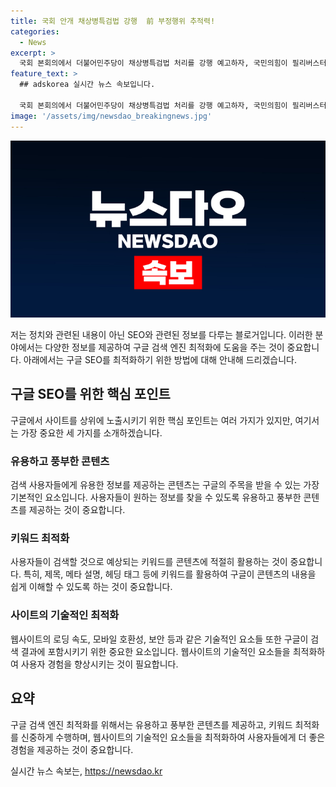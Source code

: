 ```yaml
---
title: 국회 안개 채상병특검법 강행  前 부정행위 추적력!
categories:
  - News
excerpt: >
  국회 본회의에서 더불어민주당이 채상병특검법 처리를 강행 예고하자, 국민의힘이 필리버스터로 대응. 민주당은 채특법 처리를 위해 필리버스터를 고려하며 협조를 위해 의사 일정 변경동의안 제출할 것으로 전망. 민주당은 여당의 필리버스터 중지를 위해 토론 종결권을 행사할 가능성도 제기됐고, 국민의힘은 대정부질문 시 안건 없는 것을 통상적으로 받아들이고 있어 무제한 토론으로 대응 경고. 이로 인해 국회의 협상 과정과 토론이 중요한 전망이며, 이에 따른 국민의 호감도 부담이 될 수 있음.
feature_text: >
  ## adskorea 실시간 뉴스 속보입니다.

  국회 본회의에서 더불어민주당이 채상병특검법 처리를 강행 예고하자, 국민의힘이 필리버스터로 대응. 민주당은 채특법 처리를 위해 필리버스터를 고려하며 협조를 위해 의사 일정 변경동의안 제출할 것으로 전망. 민주당은 여당의 필리버스터 중지를 위해 토론 종결권을 행사할 가능성도 제기됐고, 국민의힘은 대정부질문 시 안건 없는 것을 통상적으로 받아들이고 있어 무제한 토론으로 대응 경고. 이로 인해 국회의 협상 과정과 토론이 중요한 전망이며, 이에 따른 국민의 호감도 부담이 될 수 있음.
image: '/assets/img/newsdao_breakingnews.jpg'
---
```


<p><img src="/assets/img/newsdao_breakingnews.jpg" alt="adskorea 속보" /></p>

<p>저는 정치와 관련된 내용이 아닌 SEO와 관련된 정보를 다루는 블로거입니다. 이러한 분야에서는 다양한 정보를 제공하여 구글 검색 엔진 최적화에 도움을 주는 것이 중요합니다. 아래에서는 구글 SEO를 최적화하기 위한 방법에 대해 안내해 드리겠습니다.</p>

<h2 data-ke-size="size26">구글 SEO를 위한 핵심 포인트</h2>

<p data-ke-size="size16">구글에서 사이트를 상위에 노출시키기 위한 핵심 포인트는 여러 가지가 있지만, 여기서는 가장 중요한 세 가지를 소개하겠습니다.</p>

<h3>유용하고 풍부한 콘텐츠</h3>

<p data-ke-size="size16">검색 사용자들에게 유용한 정보를 제공하는 콘텐츠는 구글의 주목을 받을 수 있는 가장 기본적인 요소입니다. 사용자들이 원하는 정보를 찾을 수 있도록 유용하고 풍부한 콘텐츠를 제공하는 것이 중요합니다.</p>

<h3>키워드 최적화</h3>

<p data-ke-size="size16">사용자들이 검색할 것으로 예상되는 키워드를 콘텐츠에 적절히 활용하는 것이 중요합니다. 특히, 제목, 메타 설명, 헤딩 태그 등에 키워드를 활용하여 구글이 콘텐츠의 내용을 쉽게 이해할 수 있도록 하는 것이 중요합니다.</p>

<h3>사이트의 기술적인 최적화</h3>

<p data-ke-size="size16">웹사이트의 로딩 속도, 모바일 호환성, 보안 등과 같은 기술적인 요소들 또한 구글이 검색 결과에 포함시키기 위한 중요한 요소입니다. 웹사이트의 기술적인 요소들을 최적화하여 사용자 경험을 향상시키는 것이 필요합니다.</p>

<h2 data-ke-size="size26">요약</h2>

<p data-ke-size="size16">구글 검색 엔진 최적화를 위해서는 유용하고 풍부한 콘텐츠를 제공하고, 키워드 최적화를 신중하게 수행하며, 웹사이트의 기술적인 요소들을 최적화하여 사용자들에게 더 좋은 경험을 제공하는 것이 중요합니다.</p>
실시간 뉴스 속보는, <a href="https://newsdao.kr" rel="dofollow">https://newsdao.kr</a>


